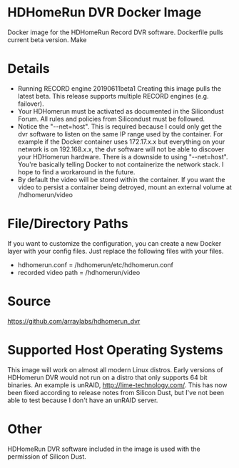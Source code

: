 # HDHomeRun DVR Docker Image

Docker image for the HDHomeRun Record DVR software. Dockerfile pulls current beta version. Make

# Details

* Running  RECORD engine 20190611beta1 Creating this image pulls the latest beta. This release supports multiple RECORD engines (e.g. failover).
* Your HDHomerun must be activated as documented in the Silicondust Forum. All rules and policies from Silicondust must be followed.
* Notice the "--net=host".  This is required because I could only get the dvr software to listen on the same IP range used by the container.  For example if the Docker container uses 172.17.x.x but everything on your network is on 192.168.x.x, the dvr software will not be able to discover your HDHomerun hardware.  There is a downside to using "--net=host".  You're basically telling Docker to not containerize the network stack.  I hope to find a workaround in the future.
* By default the video will be stored within the container.  If you want the video to persist a container being detroyed, mount an external volume at /hdhomerun/video


# File/Directory Paths
If you want to customize the configuration, you can create a new Docker layer with your config files.  Just replace the following files with your files.
* hdhomerun.conf = /hdhomerun/etc/hdhomerun.conf
* recorded video path = /hdhomerun/video


# Source
https://github.com/arraylabs/hdhomerun_dvr


# Supported Host Operating Systems
This image will work on almost all modern Linux distros.  Early versions of HDHomerun DVR would not run on a distro that only supports 64 bit binaries.  An example is unRAID, http://lime-technology.com/.   This has now been fixed according to release notes from Silicon Dust, but I've not been able to test because I don't have an unRAID server.  


# Other
HDHomeRun DVR software included in the image is used with the permission of Silicon Dust.
